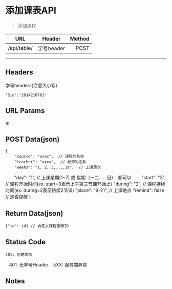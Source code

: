 # 添加课表API

> 添加课程

| URL |  Header | Method |
| ------------- |:-------------:| -----:|
| /api/table/ | 学号header | POST |

<hr/>

## Headers
学号headers(注意大小写)

    'Sid':'2014210761'

## URL Params

    无

## POST Data(json)

    {
        "course": "xxxx",  // 课程的名称
        "teacher": "xxxx",  // 老师的名称
        "weeks": "1, 2, 3,,,,,19",  // 上课周次
        "day": "1",  // 上课星期(1~7) 或 星期（一二......日）　都可以
        "start": "3", // 课程开始时间(ex: start=3表示上午第三节课开始上)
        "during": "2", // 课程持续时间(ex: during=2表示持续2节课)
        "place": "9-21", // 上课地点
        "remind": false // 是否提醒
    }

## Return Data(json)

    {"id": id} // 自定义课程存储ID

## Status Code

    201: 创建成功
    401: 无学号Header
    5XX: 服务端异常
## Notes
